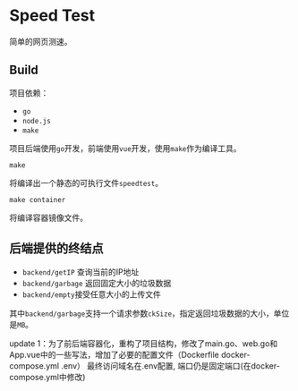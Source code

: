 # Speed Test

简单的网页测速。

## Build

项目依赖：

- `go`
- `node.js`
- `make`

项目后端使用`go`开发，前端使用`vue`开发，使用`make`作为编译工具。

```shell
make
```

将编译出一个静态的可执行文件`speedtest`。

```shell
make container
```

将编译容器镜像文件。

## 后端提供的终结点

- `backend/getIP` 查询当前的IP地址
- `backend/garbage` 返回固定大小的垃圾数据
- `backend/empty`接受任意大小的上传文件

其中`backend/garbage`支持一个请求参数`ckSize`，指定返回垃圾数据的大小，单位是`MB`。

update 1：为了前后端容器化，重构了项目结构，修改了main.go、web.go和App.vue中的一些写法，增加了必要的配置文件（Dockerfile docker-compose.yml .env）
最终访问域名在.env配置, 端口仍是固定端口(在docker-compose.yml中修改)

